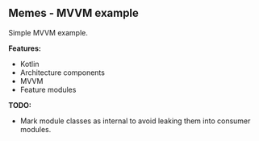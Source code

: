 ## Memes - MVVM example

Simple MVVM example.

**Features:**

- Kotlin
- Architecture components
- MVVM
- Feature modules

**TODO:**

- Mark module classes as internal to avoid leaking them into consumer modules.
  
  